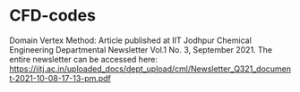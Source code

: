 # CFD-codes

Domain Vertex Method: Article published at IIT Jodhpur Chemical Engineering Departmental Newsletter Vol.1 No. 3, September 2021. The entire newsletter can be accessed here: https://iitj.ac.in/uploaded_docs/dept_upload/cml/Newsletter_Q321_document-2021-10-08-17-13-pm.pdf
